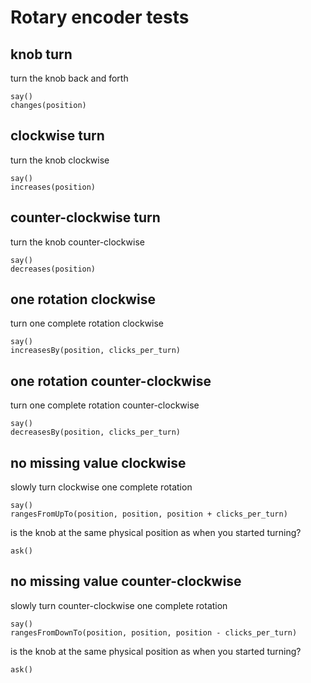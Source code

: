 # Rotary encoder tests

## knob turn

turn the knob back and forth
    
    say()
    changes(position)

## clockwise turn

turn the knob clockwise

    say()
    increases(position)

## counter-clockwise turn

turn the knob counter-clockwise

    say()
    decreases(position)

## one rotation clockwise

turn one complete rotation clockwise

    say()
    increasesBy(position, clicks_per_turn)

## one rotation counter-clockwise

turn one complete rotation counter-clockwise
    
    say()
    decreasesBy(position, clicks_per_turn)

## no missing value clockwise

slowly turn clockwise one complete rotation

    say()
    rangesFromUpTo(position, position, position + clicks_per_turn)

is the knob at the same physical position as when you started turning?

    ask()

## no missing value counter-clockwise

slowly turn counter-clockwise one complete rotation

    say()
    rangesFromDownTo(position, position, position - clicks_per_turn)

is the knob at the same physical position as when you started turning?

    ask()
